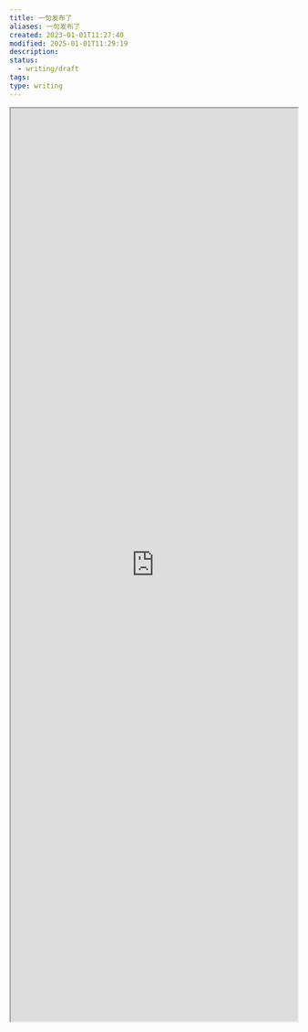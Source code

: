 ```yaml
---
title: 一句发布了
aliases: 一句发布了
created: 2023-01-01T11:27:40
modified: 2025-01-01T11:29:19
description: 
status:
  - writing/draft
tags: 
type: writing
---
```


<iframe src='https://one.bgzo.cc' style='height:40vh;width:100%' class='iframe-radius' allow='fullscreen'/><center>via: <a href='https://one.bgzo.cc' target='_blank' class='external-link'>https://one.bgzo.cc</a></center>

<iframe src='https://blog.bgzo.cc/one-wisdom-sentence-released.html' style='height:40vh;width:100%' class='iframe-radius' allow='fullscreen'/><center>via: <a href='https://blog.bgzo.cc/one-wisdom-sentence-released.html' target='_blank' class='external-link'>https://blog.bgzo.cc/one-wisdom-sentence-released.html</a></center>

2023 新年伊始，整理 2022 的陈年笔记时发现有很多不知名，但是又舍不得丢弃的句子，想着干脆把他们做成引用得了。连着建仓库，设计页面，写脚本一套下来也没花太多时间，一个简单的静态自动部署的网站就建好了: [One](https://one.bgzo.cc/).[^2]

![](https://unpkg.com/bgzo@23.1.1/img/one-preview.png)

## Tech stack

- Jekyll
- Github Action

## Highlights

- [x] Every single page for quote; Detail[^1] is following:

<p class="codepen" data-height="300" data-default-tab="html,result" data-slug-hash="wvxWKZb" data-user="bgzo" style="height: 300px; box-sizing: border-box; display: flex; align-items: center; justify-content: center; border: 2px solid; margin: 1em 0; padding: 1em;">
  <span>See the Pen <a href="https://codepen.io/bgzo/pen/wvxWKZb">
  quotes</a> by bGZo (<a href="https://codepen.io/bgzo">@bgzo</a>)
  on <a href="https://codepen.io">CodePen</a>.</span>
</p>
<script async src="https://cpwebassets.codepen.io/assets/embed/ei.js"></script>

- [x] Generate quote by syncing Github issues with metadata;
- [x] Deploy with [Vercel](https://vercel.com)
- [x] SEO supported by plugin.
- [ ] More functions, like mobile views, share links, quote tags.
- [ ] When the quotes increasing huge, how to generate page smartly? Is possible to make a API service?[^3]

## Why
  - 有大量的引用，来不及回顾，但是又希望分享出去，我相信这是中文互联网中文用户的普遍现状，市面上也存在着大量的产品，作为树洞收集者我们的话语，这只是我的一种实现方式而已。

## How
  - V1.0 Jekyll + Github Action

## What
### \# Program Description
    - [ ] #todo #feat 无需重新构建，首页的句子也可以随机变换；
    - [ ] #todo #feat 添加分析器 [Analytics](https://analytics.google.com/analytics/web/#/a252954726p347875136/admin/changehistory/account)
    - [ ] #todo #feat 支持拷贝分享链接；
    - [ ] #todo #feat 添加标签支持
      - [File: README — Documentation for jekyll-tagging (1.1.0)](https://rubydoc.info/gems/jekyll-tagging/frames)
      - [Jekyll Tags on Github Pages · Long Qian](https://longqian.me/2017/02/09/github-jekyll-tag/)
    - [ ] #todo #pref 适配手机显示；
    - [ ] #todo #pref 当后期引用数量激增，如何保证页面流畅，稳定？[^3]
      - Jekyll 天然支持分页较差（或者我不会写查询？）

[^2]: Name inspired by [「ONE · 一个」](https://wufazhuce.com/);
[^1]: Page design parody for [Words of Wisdom](https://wordsofwisdom.app/);
[^3]: Jekyll is just a static website generation. Seem like impossible to deliver value from jekyll to js. More discuss via: [Jekyll - display a random chosen post in index - Stack Overflow](https://stackoverflow.com/questions/31490789);
